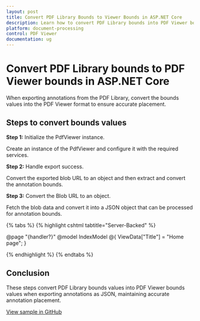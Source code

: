 ```yaml
---
layout: post
title: Convert PDF Library Bounds to Viewer Bounds in ASP.NET Core
description: Learn how to convert PDF Library bounds into PDF Viewer bounds when exporting annotations, ensuring accurate placement in the ASP.NET Core PDF Viewer.
platform: document-processing
control: PDF Viewer
documentation: ug
---
```


# Convert PDF Library bounds to PDF Viewer bounds in ASP.NET Core

When exporting annotations from the PDF Library, convert the bounds values into the PDF Viewer format to ensure accurate placement.

## Steps to convert bounds values

**Step 1:** Initialize the PdfViewer instance.

Create an instance of the PdfViewer and configure it with the required services.

**Step 2:** Handle export success.

Convert the exported blob URL to an object and then extract and convert the annotation bounds.

**Step 3:** Convert the Blob URL to an object.

Fetch the blob data and convert it into a JSON object that can be processed for annotation bounds.

{% tabs %}
{% highlight cshtml tabtitle="Server-Backed" %}

@page "{handler?}"
@model IndexModel
@{
    ViewData["Title"] = "Home page";
}

<div class="text-center">
    <ejs-pdfviewer id="pdfviewer" style="height:600px" serviceUrl="/Index"
        documentPath="https://cdn.syncfusion.com/content/pdf/pdf-succinctly.pdf">
    </ejs-pdfviewer>
</div>

<script type="text/javascript">
    var pageSizes = [];
    // Event when the PDF is loaded
    document.addEventListener('DOMContentLoaded', function () {
        var pdfViewer = document.getElementById('pdfviewer').ej2_instances[0];
        pdfViewer.exportSuccess = function (args) {
            console.log(args.exportData);
            const blobURL = args.exportData;
            // Converting the exported blob into object
            convertBlobURLToObject(blobURL)
                .then((objectData) => {
                    console.log(objectData);
                    var datas = objectData;
                    var shapeAnnotationData = datas['pdfAnnotation'][0]['shapeAnnotation'];
                    shapeAnnotationData.forEach(data => {
                        if (data && data.rect && parseInt(data.rect.width)) {
                            let rect = null;
                            const pageHeight = pdfViewer.getPageInfo(parseInt(data.page)).height;
                            // Converting PDF Library values into PDF Viewer values.
                            rect = {
                                x: (parseInt(data.rect.x) * 96) / 72,
                                y: (parseInt(pageHeight) - parseInt(data.rect.height)) * 96 / 72,
                                width: (parseInt(data.rect.width) - parseInt(data.rect.x)) * 96 / 72,
                                height: (parseInt(data.rect.height) - parseInt(data.rect.y)) * 96 / 72,
                            };
                            if ((data.type == 'Line' || data.type == 'Arrow') && data.start && data.end) {
                                const [startX, startY] = data.start.split(',').map(Number);
                                const [endX, endY] = data.end.split(',').map(Number);
                                const pageHeight = pdfViewer.getPageInfo(parseInt(data.page)).height;
                                const pdfStartX = (startX * 96) / 72;
                                const pdfStartY = (parseInt(pageHeight) - startY) * 96 / 72;
                                const pdfEndX = (endX * 96) / 72;
                                const pdfEndY = (parseInt(pageHeight) - endY) * 96 / 72;
                                rect = {
                                    x: Math.min(pdfStartX, pdfEndX),
                                    y: Math.min(pdfStartY, pdfEndY),
                                    width: Math.abs(pdfEndX - pdfStartX),
                                    height: Math.abs(pdfEndY - pdfStartY),
                                };
                            }
                            console.log(data.name, rect, "-------------------------");
                        }
                    });
                })
                .catch((error) => {
                    console.error('Error converting Blob URL to object:', error);
                });
        };
        function convertBlobURLToObject(blobURL) {
            return fetch(blobURL)
                .then((response) => response.blob())
                .then((blobData) => {
                    return new Promise((resolve, reject) => {
                        const reader = new FileReader();
                        reader.onloadend = () => {
                            resolve(JSON.parse(reader.result));
                        };
                        reader.onerror = reject;
                        reader.readAsText(blobData);
                    });
                });
        }
    });
</script>

{% endhighlight %}
{% endtabs %}

## Conclusion

These steps convert PDF Library bounds values into PDF Viewer bounds values when exporting annotations as JSON, maintaining accurate annotation placement.
  
[View sample in GitHub](https://github.com/SyncfusionExamples/asp-core-pdf-viewer-examples/tree/master/How%20to)
